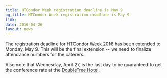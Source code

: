 ```yaml
---
title: HTCondor Week registration deadline is May 9
og_title: HTCondor Week registration deadline is May 9
link: 
date: 2016-04-26
layout: news
---
```


The registration deadline for <a href="https://research.cs.wisc.edu/htcondor/HTCondorWeek2016/"> HTCondor Week 2016</a> has been extended to Monday, May 9.  This will be the final extension -- we need to finalize attendance numbers for the caterers.  <p>Also note that Wednesday, April 27, is the last day to be guaranteed to get the conference rate at the <a href="http://www.doubletreemadison.com/">DoubleTree Hotel</a>. 
